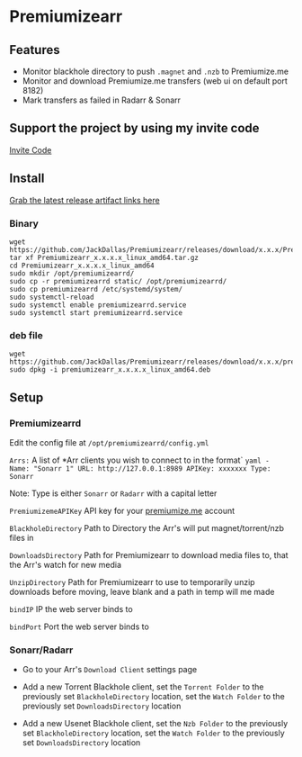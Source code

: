 # Premiumizearr

## Features

- Monitor blackhole directory to push `.magnet` and `.nzb` to Premiumize.me
- Monitor and download Premiumize.me transfers (web ui on default port 8182)
- Mark transfers as failed in Radarr & Sonarr

## Support the project by using my invite code

[Invite Code](https://www.premiumize.me/ref/446038083)

## Install

[Grab the latest release artifact links here](https://github.com/JackDallas/Premiumizearr/releases/)

### Binary

```
wget https://github.com/JackDallas/Premiumizearr/releases/download/x.x.x/Premiumizearr_x.x.x_linux_amd64.tar.gz
tar xf Premiumizearr_x.x.x.x_linux_amd64.tar.gz
cd Premiumizearr_x.x.x.x_linux_amd64
sudo mkdir /opt/premiumizearrd/
sudo cp -r premiumizearrd static/ /opt/premiumizearrd/
sudo cp premiumizearrd /etc/systemd/system/
sudo systemctl-reload
sudo systemctl enable premiumizearrd.service
sudo systemctl start premiumizearrd.service
```

### deb file

```
wget https://github.com/JackDallas/Premiumizearr/releases/download/x.x.x/premiumizearr_x.x.x._linux_amd64.deb
sudo dpkg -i premiumizearr_x.x.x.x_linux_amd64.deb
```

## Setup

### Premiumizearrd

Edit the config file at `/opt/premiumizearrd/config.yml`

`Arrs:` A list of *Arr clients you wish to connect to in the format`
    ```yaml
    - Name: "Sonarr 1"
      URL: http://127.0.0.1:8989
      APIKey: xxxxxxx
      Type: Sonarr
    ```

Note: Type is either `Sonarr` or `Radarr` with a capital letter 

`PremiumizemeAPIKey` API key for your [premiumize.me](https://www.premiumize.me) account

`BlackholeDirectory` Path to Directory the Arr's will put magnet/torrent/nzb files in

`DownloadsDirectory` Path for Premiumizearr to download media files to, that the Arr's watch for new media

`UnzipDirectory` Path for Premiumizearr to use to temporarily unzip downloads before moving, leave blank and a path in temp will me made

`bindIP` IP the web server binds to

`bindPort` Port the web server binds to

### Sonarr/Radarr

- Go to your Arr's `Download Client` settings page

- Add a new Torrent Blackhole client, set the `Torrent Folder` to the previously set `BlackholeDirectory` location, set the `Watch Folder` to the previously set `DownloadsDirectory` location

- Add a new Usenet Blackhole client, set the `Nzb Folder` to the previously set `BlackholeDirectory` location, set the `Watch Folder` to the previously set `DownloadsDirectory` location
